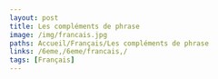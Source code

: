 ```yaml
---
layout: post
title: Les compléments de phrase
image: /img/francais.jpg
paths: Accueil/Français/Les compléments de phrase
links: /6eme,/6eme/francais,/
tags: [Français]
---
```


